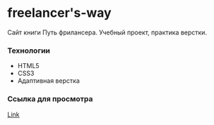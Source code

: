 # freelancer's-way

 Сайт книги Путь фрилансера. Учебный проект, практика верстки.

### Технологии

  * HTML5
  * CSS3
  * Адаптивная верстка
  
### Ссылка для просмотра

[Link](https://cv-lana.github.io/freelancer-way)
